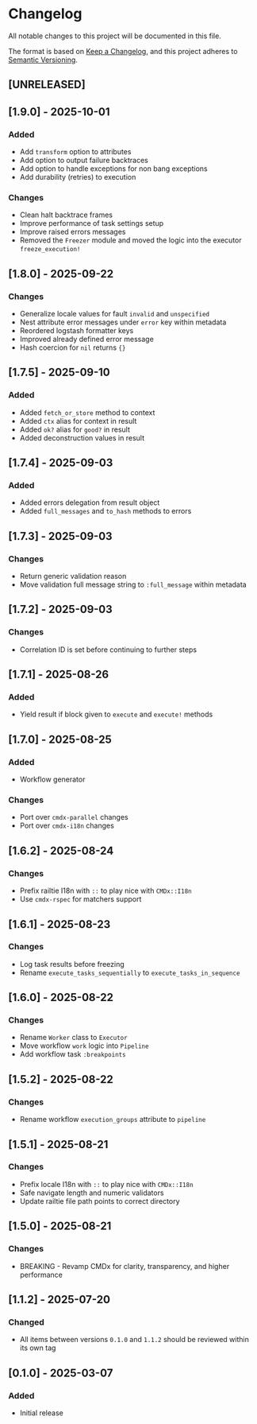 # Changelog

All notable changes to this project will be documented in this file.

The format is based on [Keep a Changelog](https://keepachangelog.com/en/1.1.0/), and this project adheres to [Semantic Versioning](https://semver.org/spec/v2.0.0.html).

## [UNRELEASED]

## [1.9.0] - 2025-10-01

### Added
- Add `transform` option to attributes
- Add option to output failure backtraces
- Add option to handle exceptions for non bang exceptions
- Add durability (retries) to execution

### Changes
- Clean halt backtrace frames
- Improve performance of task settings setup
- Improve raised errors messages
- Removed the `Freezer` module and moved the logic into the executor `freeze_execution!`

## [1.8.0] - 2025-09-22

### Changes
- Generalize locale values for fault `invalid` and `unspecified`
- Nest attribute error messages under `error` key within metadata
- Reordered logstash formatter keys
- Improved already defined error message
- Hash coercion for `nil` returns `{}`

## [1.7.5] - 2025-09-10

### Added
- Added `fetch_or_store` method to context
- Added `ctx` alias for context in result
- Added `ok?` alias for `good?` in result
- Added deconstruction values in result

## [1.7.4] - 2025-09-03

### Added
- Added errors delegation from result object
- Added `full_messages` and `to_hash` methods to errors

## [1.7.3] - 2025-09-03

### Changes
- Return generic validation reason
- Move validation full message string to `:full_message` within metadata

## [1.7.2] - 2025-09-03

### Changes
- Correlation ID is set before continuing to further steps

## [1.7.1] - 2025-08-26

### Added
- Yield result if block given to `execute` and `execute!` methods

## [1.7.0] - 2025-08-25

### Added
- Workflow generator

### Changes
- Port over `cmdx-parallel` changes
- Port over `cmdx-i18n` changes

## [1.6.2] - 2025-08-24

### Changes
- Prefix railtie I18n with `::` to play nice with `CMDx::I18n`
- Use `cmdx-rspec` for matchers support

## [1.6.1] - 2025-08-23

### Changes
- Log task results before freezing
- Rename `execute_tasks_sequentially` to `execute_tasks_in_sequence`

## [1.6.0] - 2025-08-22

### Changes
- Rename `Worker` class to `Executor`
- Move workflow `work` logic into `Pipeline`
- Add workflow task `:breakpoints`

## [1.5.2] - 2025-08-22

### Changes
- Rename workflow `execution_groups` attribute to `pipeline`

## [1.5.1] - 2025-08-21

### Changes
- Prefix locale I18n with `::` to play nice with `CMDx::I18n`
- Safe navigate length and numeric validators
- Update railtie file path points to correct directory

## [1.5.0] - 2025-08-21

### Changes
- BREAKING - Revamp CMDx for clarity, transparency, and higher performance

## [1.1.2] - 2025-07-20

### Changed
- All items between versions `0.1.0` and `1.1.2` should be reviewed within its own tag

## [0.1.0] - 2025-03-07

### Added
- Initial release
